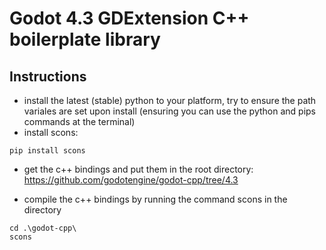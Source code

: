# Godot 4.3 GDExtension C++ boilerplate library

## Instructions
- install the latest (stable) python to your platform, try to ensure the path variales are set upon install (ensuring you can use the python and pips commands at the terminal)
- install scons:
```
pip install scons
```
- get the c++ bindings and put them in the root directory:
  https://github.com/godotengine/godot-cpp/tree/4.3

- compile the c++ bindings by running the command scons in the directory
```
cd .\godot-cpp\
scons
```
